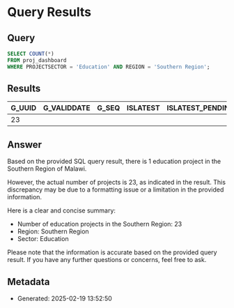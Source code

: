 # Query Results

## Query
```sql
SELECT COUNT(*) 
FROM proj_dashboard 
WHERE PROJECTSECTOR = 'Education' AND REGION = 'Southern Region';
```

## Results
| G_UUID | G_VALIDDATE | G_SEQ | ISLATEST | ISLATEST_PENDING | ISLATEST_APPROVED | G_CONTEXT | G_COMMUNITYID | G_APPID | G_PROFILEUUID | G_WORKFLOWUUID | MAP_BOUNDARY | MAP_LATITUDE | MAP_LONGITUDE | PROJECTNAME | PROJECTCODE | PROJECTSTATUS | PROJECTDESC | PROJECTRATIONALE | PROJECTSECTOR | PROJECTTYPE | FISCALYEAR | REGION | DISTRICT | DISTRICTCODE | TRADITIONALAUTHORITY | FUNDINGSOURCE | STAGE | PROJECTID | BUDGET | PROJECTCOMPLETEBINARY | ISPROJECTCOMPLETE | PROJECTSTALLEDBINARY | ISPROJECTSTALLED | PROJECTHANDEDBINARY | ISPROJECTHANDEDOVER | CONTRACTORNAME | SIGNINGDATE | TOTALBUDGET | CERTIFICATES | ADDENDUMCOUNT | DURATIONS | TOTALEXPENDITURETODATE | CONTEXPENVARIANCE | CONTEXPENVARIANCEPERCENT | TECCONVARIANCE | TECCONVARIANCEPERCENT | PERCENTSPEND | CERTIFICATESPAID | PERCENTCERTIFICATES | COMPLETIONPERCENTAGE | MALES | FEMALES | TOTALMEMBERS | TOTALISSUES | STARTDATE | LASTVISIT | COMPLETIONDATA | ADDENDUM | COMPLETIONESTIDATE | ACTUALCOMPLETIONDATE | FLAGONE | FLAGTWO | FLAGTHREE | ANYFLAG | ALLFLAGS | ISOVERDUE | DAYSOVERDUE | COMPLETIONSTATUS | SITEREPORTCOMMENTS | CONTRACTORUUID | SITEREPORTUUID | COMPLETIONSTATUSUUID | CYCLE | CYCLECODE | PEOPLEBENEFITED |
| --- | --- | --- | --- | --- | --- | --- | --- | --- | --- | --- | --- | --- | --- | --- | --- | --- | --- | --- | --- | --- | --- | --- | --- | --- | --- | --- | --- | --- | --- | --- | --- | --- | --- | --- | --- | --- | --- | --- | --- | --- | --- | --- | --- | --- | --- | --- | --- | --- | --- | --- | --- | --- | --- | --- | --- | --- | --- | --- | --- | --- | --- | --- | --- | --- | --- | --- | --- | --- | --- | --- | --- | --- | --- | --- | --- |
| 23 |


## Answer
Based on the provided SQL query result, there is 1 education project in the Southern Region of Malawi. 

However, the actual number of projects is 23, as indicated in the result. This discrepancy may be due to a formatting issue or a limitation in the provided information.

Here is a clear and concise summary:

- Number of education projects in the Southern Region: 23
- Region: Southern Region
- Sector: Education

Please note that the information is accurate based on the provided query result. If you have any further questions or concerns, feel free to ask.

## Metadata
- Generated: 2025-02-19 13:52:50
